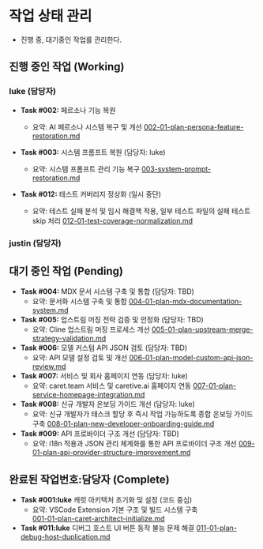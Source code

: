 # 작업 상태 관리
 * 진행 중, 대기중인 작업를 관리한다.

## 진행 중인 작업 (Working)
### luke (담당자)
- **Task #002:** 페르소나 기능 복원 
  - 요약: AI 페르소나 시스템 복구 및 개선
  [002-01-plan-persona-feature-restoration.md](./002-01-plan-persona-feature-restoration.md) 

- **Task #003:** 시스템 프롬프트 복원 (담당자: luke)
  - 요약: 시스템 프롬프트 관리 기능 복구
  [003-system-prompt-restoration.md](./003-system-prompt-restoration.md) 


- **Task #012:** 테스트 커버리지 정상화 (일시 중단)
  - 요약: 테스트 실패 분석 및 임시 해결책 적용, 일부 테스트 파일의 실패 테스트 skip 처리
  [012-01-test-coverage-normalization.md](./012-01-test-coverage-normalization.md)


### justin (담당자)

## 대기 중인 작업 (Pending)

- **Task #004:** MDX 문서 시스템 구축 및 통합 (담당자: TBD)
  - 요약: 문서화 시스템 구축 및 통합
  [004-01-plan-mdx-documentation-system.md](./004-01-plan-mdx-documentation-system.md) 
- **Task #005:** 업스트림 머징 전략 검증 및 안정화 (담당자: TBD)
  - 요약: Cline 업스트림 머징 프로세스 개선
  [005-01-plan-upstream-merge-strategy-validation.md](./005-01-plan-upstream-merge-strategy-validation.md)
- **Task #006:** 모델 커스텀 API JSON 검토 (담당자: TBD)
  - 요약: API 모델 설정 검토 및 개선
  [006-01-plan-model-custom-api-json-review.md](./006-01-plan-model-custom-api-json-review.md)
- **Task #007:** 서비스 및 회사 홈페이지 연동 (담당자: luke)
  - 요약: caret.team 서비스 및 caretive.ai 홈페이지 연동
  [007-01-plan-service-homepage-integration.md](./007-01-plan-service-homepage-integration.md)
- **Task #008:** 신규 개발자 온보딩 가이드 개선 (담당자: luke)
  - 요약: 신규 개발자가 태스크 할당 후 즉시 작업 가능하도록 종합 온보딩 가이드 구축
  [008-01-plan-new-developer-onboarding-guide.md](./008-01-plan-new-developer-onboarding-guide.md)
- **Task #009:** API 프로바이더 구조 개선 (담당자: TBD)
  - 요약: i18n 적용과 JSON 관리 체계화를 통한 API 프로바이더 구조 개선
  [009-01-plan-api-provider-structure-improvement.md](./009-01-plan-api-provider-structure-improvement.md)

## 완료된 작업번호:담당자 (Complete)
- **Task #001:luke** 캐럿 아키텍처 초기화 및 설정 (코드 중심)
  - 요약: VSCode Extension 기본 구조 및 빌드 시스템 구축  
  [001-01-plan-caret-architect-initialize.md](./completed/001-01-plan-caret-architect-initialize.md) 
- **Task #011:luke** 디버그 호스트 UI 버튼 동작 불능 문제 해결 
  [011-01-plan-debug-host-duplication.md](./completed/011-01-plan-debug-host-duplication.md)
